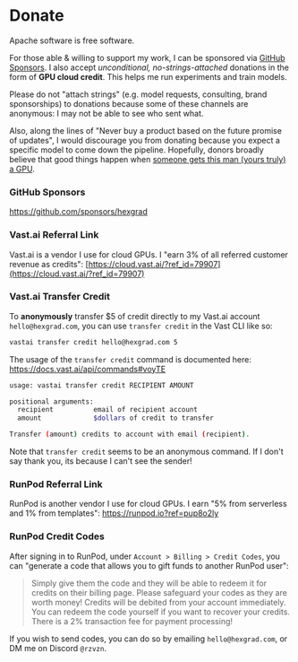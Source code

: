 # Donate

Apache software is free software.

For those able & willing to support my work, I can be sponsored via [GitHub Sponsors](https://github.com/sponsors/hexgrad). I also accept *unconditional, no-strings-attached* donations in the form of **GPU cloud credit**. This helps me run experiments and train models.

Please do not "attach strings" (e.g. model requests, consulting, brand sponsorships) to donations because some of these channels are anonymous: I may not be able to see who sent what.

Also, along the lines of "Never buy a product based on the future promise of updates", I would discourage you from donating because you expect a specific model to come down the pipeline. Hopefully, donors broadly believe that good things happen when [someone gets this man (yours truly) a GPU](https://i.redd.it/r8dtt3n9rc431.jpg).

### GitHub Sponsors
https://github.com/sponsors/hexgrad

### Vast.ai Referral Link
Vast.ai is a vendor I use for cloud GPUs. I "earn 3% of all referred customer revenue as credits": [https://cloud.vast.ai/?ref_id=79907](https://cloud.vast.ai/?ref_id=79907)

### Vast.ai Transfer Credit
To **anonymously** transfer $5 of credit directly to my Vast.ai account `hello@hexgrad.com`, you can use `transfer credit` in the Vast CLI like so:

```sh
vastai transfer credit hello@hexgrad.com 5
```

The usage of the `transfer credit` command is documented here: https://docs.vast.ai/api/commands#voyTE

```sh
usage: vastai transfer credit RECIPIENT AMOUNT

positional arguments:
  recipient          email of recipient account
  amount             $dollars of credit to transfer

Transfer (amount) credits to account with email (recipient).
```

Note that `transfer credit` seems to be an anonymous command. If I don't say thank you, its because I can't see the sender!

### RunPod Referral Link
RunPod is another vendor I use for cloud GPUs. I earn "5% from serverless and 1% from templates": https://runpod.io?ref=pup8o2ly

### RunPod Credit Codes
After signing in to RunPod, under `Account > Billing > Credit Codes`, you can "generate a code that allows you to gift funds to another RunPod user":

> Simply give them the code and they will be able to redeem it for credits on their billing page. Please safeguard your codes as they are worth money!
> Credits will be debited from your account immediately. You can redeem the code yourself if you want to recover your credits. There is a 2% transaction fee for payment processing!

If you wish to send codes, you can do so by emailing `hello@hexgrad.com`, or DM me on Discord `@rzvzn`.
